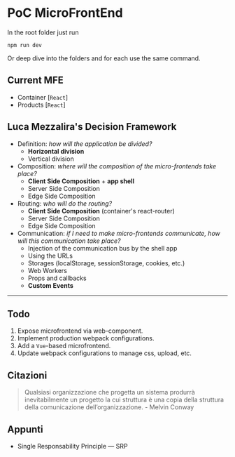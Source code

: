 # PoC MicroFrontEnd

In the root folder just run

`npm run dev`

Or deep dive into the folders and for each use the same command.

## Current MFE

- Container [`React`]
- Products [`React`]

## Luca Mezzalira's Decision Framework

- Definition: _how will the application be divided?_
  - **Horizontal division**
  - Vertical division
- Composition: _where will the composition of the micro-frontends take place?_
  - **Client Side Composition** + **app shell**
  - Server Side Composition
  - Edge Side Composition
- Routing: _who will do the routing?_
  - **Client Side Composition** (container's react-router)
  - Server Side Composition
  - Edge Side Composition
- Communication: _if I need to make micro-frontends communicate, how will this communication take place?_
  - Injection of the communication bus by the shell app
  - Using the URLs
  - Storages (localStorage, sessionStorage, cookies, etc.)
  - Web Workers
  - Props and callbacks
  - **Custom Events**

---

## Todo

1. Expose microfrontend via web-component.
1. Implement production webpack configurations.
1. Add a `Vue`-based microfrontend.
1. Update webpack configurations to manage css, upload, etc.

## Citazioni

> Qualsiasi organizzazione che progetta un sistema produrrà inevitabilmente un progetto la cui struttura è una copia della struttura della comunicazione dell’organizzazione. - Melvin Conway

## Appunti

- Single Responsability Principle — SRP
